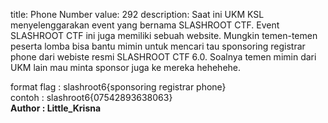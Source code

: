 title: Phone Number
value: 292
description: Saat ini UKM KSL menyelenggarakan event yang bernama SLASHROOT CTF. Event SLASHROOT CTF ini juga memiliki sebuah website. Mungkin temen-temen peserta lomba bisa bantu mimin untuk mencari tau sponsoring registrar phone dari webiste resmi SLASHROOT CTF 6.0. Soalnya temen mimin dari UKM lain mau minta sponsor juga ke mereka hehehehe. <br>

format flag : slashroot6{sponsoring registrar phone} <br>
contoh : slashroot6{07542893638063} <br>
**Author : Little_Krisna**